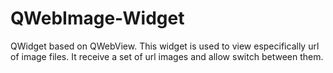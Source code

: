 # QWebImage-Widget

QWidget based on QWebView. This widget is used to view especifically url of image files. It receive a set of url images and allow switch between them. 
